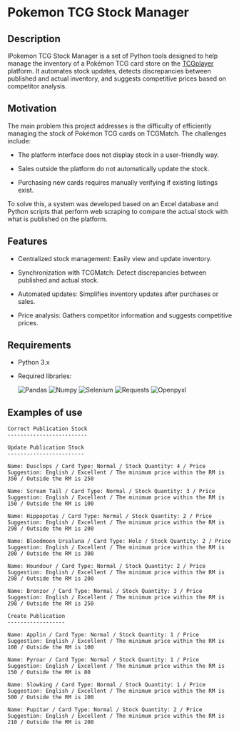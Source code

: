 # Pokemon TCG Stock Manager

## Description

IPokemon TCG Stock Manager is a set of Python tools designed to help manage the inventory of a Pokémon TCG card store on the [TCGplayer](https://www.tcgplayer.com) platform. It automates stock updates, detects discrepancies between published and actual inventory, and suggests competitive prices based on competitor analysis. 

## Motivation

The main problem this project addresses is the difficulty of efficiently managing the stock of Pokémon TCG cards on TCGMatch. The challenges include:

* The platform interface does not display stock in a user-friendly way.

* Sales outside the platform do not automatically update the stock.

* Purchasing new cards requires manually verifying if existing listings exist.

To solve this, a system was developed based on an Excel database and Python scripts that perform web scraping to compare the actual stock with what is published on the platform.

## Features

* Centralized stock management: Easily view and update inventory.

* Synchronization with TCGMatch: Detect discrepancies between published and actual stock.

* Automated updates: Simplifies inventory updates after purchases or sales.

* Price analysis: Gathers competitor information and suggests competitive prices.

## Requirements

* Python 3.x

* Required libraries: 

    ![Pandas](https://img.shields.io/badge/Pandas-gray?style=flat&logo=Pandas) ![Numpy](https://img.shields.io/badge/Numpy-gray?style=flat&logo=Numpy) ![Selenium](https://img.shields.io/badge/Selenium-gray?style=flat&logo=Selenium) ![Requests](https://img.shields.io/badge/Requests-gray?style=flat&logo=Requests) ![Openpyxl](https://img.shields.io/badge/Openpyxl-gray?style=flat&logo=Openpyxl)

## Examples of use

~~~
Correct Publication Stock
-------------------------

Update Publication Stock
------------------------

Name: Dusclops / Card Type: Normal / Stock Quantity: 4 / Price Suggestion: English / Excellent / The minimum price within the RM is 350 / Outside the RM is 250

Name: Scream Tail / Card Type: Normal / Stock Quantity: 3 / Price Suggestion: English / Excellent / The minimum price within the RM is 150 / Outside the RM is 100

Name: Hippopotas / Card Type: Normal / Stock Quantity: 2 / Price Suggestion: English / Excellent / The minimum price within the RM is 298 / Outside the RM is 200

Name: Bloodmoon Ursaluna / Card Type: Holo / Stock Quantity: 2 / Price Suggestion: English / Excellent / The minimum price within the RM is 200 / Outside the RM is 300

Name: Houndour / Card Type: Normal / Stock Quantity: 2 / Price Suggestion: English / Excellent / The minimum price within the RM is 298 / Outside the RM is 200

Name: Bronzor / Card Type: Normal / Stock Quantity: 3 / Price Suggestion: English / Excellent / The minimum price within the RM is 298 / Outside the RM is 250

Create Publication
------------------

Name: Applin / Card Type: Normal / Stock Quantity: 1 / Price Suggestion: English / Excellent / The minimum price within the RM is 100 / Outside the RM is 100

Name: Pyroar / Card Type: Normal / Stock Quantity: 1 / Price Suggestion: English / Excellent / The minimum price within the RM is 150 / Outside the RM is 80

Name: Slowking / Card Type: Normal / Stock Quantity: 1 / Price Suggestion: English / Excellent / The minimum price within the RM is 500 / Outside the RM is 100

Name: Pupitar / Card Type: Normal / Stock Quantity: 2 / Price Suggestion: English / Excellent / The minimum price within the RM is 210 / Outside the RM is 200
~~~